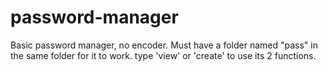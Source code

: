 # password-manager
Basic password manager, no encoder.
Must have a folder named "pass" in the same folder for it to work.
type 'view' or 'create' to use its 2 functions.
